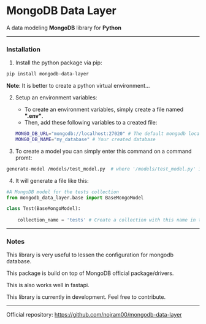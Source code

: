 # MongoDB Data Layer

A data modeling **MongoDB** library for **Python**

<hr />

### Installation
1. Install the python package via pip:

```bash
pip install mongodb-data-layer
```
**Note**: It is better to create a python virtual environment...

2. Setup an environment variables:
   
   - To create an environment variables, simply create a file named **".env"**.
    - Then, add these following variables to a created file:

    ```bash
    MONGO_DB_URL="mongodb://localhost:27020" # The default mongodb localhost but you can also put a connection string from atlas server.
    MONGO_DB_NAME="my_database" # Your created database
    ```

3. To create a model you can simply enter this command on a command promt:

```bash
generate-model /models/test_model.py  # where '/models/test_model.py' is your file path and file name
```

4. It will generate a file like this:

```python
#A MongoDB model for the tests collection
from mongodb_data_layer.base import BaseMongoModel

class Test(BaseMongoModel):
    
    collection_name = 'tests' # Create a collection with this name in the database
```

<hr />

### Notes

<p>This library is very useful to lessen the configuration for mongodb database. </p>

<p>This package is build on top of MongoDB official package/drivers.</p>

<p>This is also works well in fastapi.</p>

<p>This library is currently in development. Feel free to contribute.</p>

<hr />

Official repository: <a href="https://github.com/nojram00/mongodb-data-layer">https://github.com/nojram00/mongodb-data-layer</a>